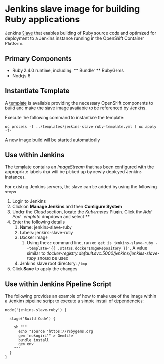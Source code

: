 # Jenkins slave image for building Ruby applications

Jenkins [Slave](https://wiki.jenkins-ci.org/display/JENKINS/Distributed+builds) that enables building of Ruby source code and optimized for deployment to a Jenkins instance running in the OpenShift Container Platform.

## Primary Components

* Ruby 2.4.0 runtime, including:
  ** Bundler
  ** RubyGems
* Nodejs 6

## Instantiate Template

A [template](../templates/jenkins-slave-ruby-template.yml) is available providing the necessary OpenShift components to build and make the slave image available to be referenced by Jenkins.

Execute the following command to instantiate the template:

```
oc process -f ../templates/jenkins-slave-ruby-template.yml | oc apply -f-
```

A new image build will be started automatically

## Use within Jenkins

The template contains an *ImageStream* that has been configured with the appropriate labels that will be picked up by newly deployed Jenkins instances.

For existing Jenkins servers, the slave can be added by using the following steps.

1. Login to Jenkins
2. Click on **Manage Jenkins** and then **Configure System**
3. Under the *Cloud* section, locate the *Kubernetes* Plugin. Click the *Add Pod Template* dropdown and select **
4. Enter the following details
	1. Name: jenkins-slave-ruby
	2. Labels: jenkins-slave-ruby
	3. Docker image
		1. Using the `oc` command line, run `oc get is jenkins-slave-ruby --template='{{ .status.dockerImageRepository }}'`. A value similar to *docker-registry.default.svc:5000/jenkins/jenkins-slave-ruby* should be used
	4. Jenkins slave root directory: `/tmp`
5. Click **Save** to apply the changes


## Use within Jenkins Pipeline Script

The following provides an example of how to make use of the image within a Jenkins [pipeline](https://jenkins.io/doc/book/pipeline/) script to execute a simple install of dependencies:

```
node('jenkins-slave-ruby') {

  stage('Build Code') {

    sh """
      echo "source 'https://rubygems.org'
      gem 'nokogiri'" > Gemfile
      bundle install
      gem env
    """
  }
}
```
